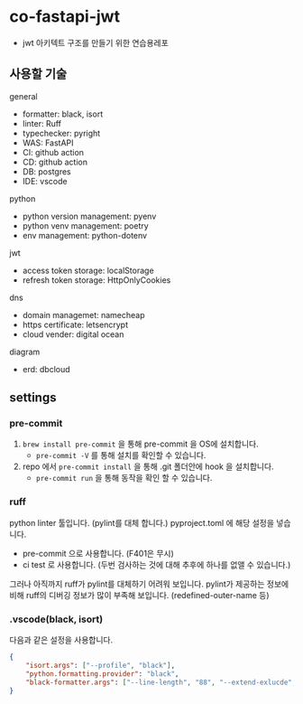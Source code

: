 # co-fastapi-jwt

- jwt 아키텍트 구조를 만들기 위한 연습용레포

## 사용할 기술
general
- formatter: black, isort
- linter: Ruff
- typechecker: pyright
- WAS: FastAPI
- CI: github action
- CD: github action
- DB: postgres
- IDE: vscode

python
- python version management: pyenv
- python venv management: poetry
- env management: python-dotenv

jwt
- access token storage: localStorage
- refresh token storage: HttpOnlyCookies

dns
- domain managemet: namecheap
- https certificate: letsencrypt
- cloud vender: digital ocean

diagram
- erd: dbcloud


## settings

### pre-commit
1. `brew install pre-commit` 을 통해 pre-commit 을 OS에 설치합니다.
   - `pre-commit -V` 를 통해 설치를 확인할 수 있습니다. 
2. repo 에서 `pre-commit install` 을 통해 .git 폴더안에 hook 을 설치합니다.
   - `pre-commit run` 을 통해 동작을 확인 할 수 있습니다.

### ruff
python linter 툴입니다. (pylint를 대체 합니다.)
pyproject.toml 에 해당 설정을 넣습니다.
- pre-commit 으로 사용합니다. (F401은 무시)
- ci test 로 사용합니다. (두번 검사하는 것에 대해 추후에 하나를 없앨 수 있습니다.)
 
 그러나 아직까지 ruff가 pylint를 대체하기 어려워 보입니다.
pylint가 제공하는 정보에 비해 ruff의 디버깅 정보가 많이 부족해 보입니다. (redefined-outer-name 등)
 
 ### .vscode(black, isort)
다음과 같은 설정을 사용합니다.
```json
{
    "isort.args": ["--profile", "black"],
    "python.formatting.provider": "black",
    "black-formatter.args": ["--line-length", "88", "--extend-exlucde", "alembic"],
}
```
